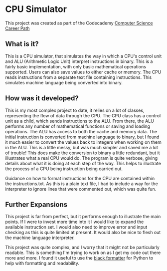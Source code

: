 # CPU Simulator

This project was created as part of the Codecademy [Computer Science Career Path](https://www.codecademy.com/career-journey/computer-science)

## What is it?
This is a CPU simulator, that simulates the way in which a CPU's control unit and ALU (Arithmetic Logic Unit) interpret instructions in binary. This is a fairly basic implementation, with only basic mathematical operations supported. Users can also save values to either cache or memory.
The CPU reads instructions from a separate text file containing instructions. This simulates machine language being converted into binary.

## How was it developed?
This is my most complex project to date, it relies on a lot of classes, representing the flow of data through the CPU. The CPU class has a control unit as a child, which sends instructions to the ALU. From there, the ALU performs any number of mathematical functions or saving and loading operations. The ALU has access to both the cache and memory data. 
The initial instruction is converted from machine language to binary, but I found it much easier to convert the values back to integers when working on them in the ALU. This is a little messy, but was much simpler and saved me a lot of trouble! This does make the conversion to binary a little redundant, but it illustrates what a real CPU would do.
The program is quite verbose, giving details about what it is doing at each step of the way. This helps to illustrate the process of a CPU being instruction being carried out.

Guidance on how to format instructions for the CPU are contained within the instructions.txt. As this is a plain text file, I had to include a way for the interpreter to ignore lines that were commented out, which was quite fun.

## Further Expansions
This project is far from perfect, but it performs enough to illustrate the main points. If I were to invest more time into it I would like to expand the available instruction set. I would also need to improve error and input checking as this is quite limited at present. It would also be nice to flesh out the machine language interpreter.

This project was quite complex, and I worry that it might not be particularly readable. This is something I'm trying to work on as I get my code out there more and more. I found it useful to use the [black formatter](https://black.readthedocs.io/en/stable/) for Python to help with formatting and readability.
